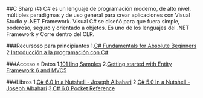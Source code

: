 ##C Sharp (#)
C# es un lenguaje de programación moderno, de alto nivel, múltiples paradigmas y de uso general para crear aplicaciones con Visual Studio y .NET Framework. Visual C# se diseñó para que fuera simple, poderoso, seguro y orientado a objetos. Es uno de los lenguajes del .NET Framework y Corre dentro del CLR.

###Recursoso para principiantes
1.[C# Fundamentals for Absolute Beginners](https://channel9.msdn.com/Series/C-Fundamentals-for-Absolute-Beginners)
2.[Introducción a la programación con C#](https://channel9.msdn.com/Series/C-Fundamentals-for-Absolute-Beginners)

###Acceso a Datos
1.[101 linq Samples](https://code.msdn.microsoft.com/101-LINQ-Samples-3fb9811b)
2.[Getting started with Entity Framework 6 and MVC5](http://http://www.asp.net/mvc/overview/getting-started/getting-started-with-ef-using-mvc/creating-an-entity-framework-data-model-for-an-asp-net-mvc-application)


###Libros
1.[C# 6.0 In a Nutshell - Joseph Albahari](https://drive.google.com/open?id=0B7eSdgM2WEZiR1hPd2lpcUNLYjA)
2.[C# 5.0 In a Nutshell - Joseph Albahari](https://drive.google.com/open?id=0B7eSdgM2WEZiR0RKc0VHNUlrY3M)
3.[C# 6.0 Pocket Reference](http://https://drive.google.com/open?id=0B7eSdgM2WEZiRTBEbzdHbHRCUDA)
